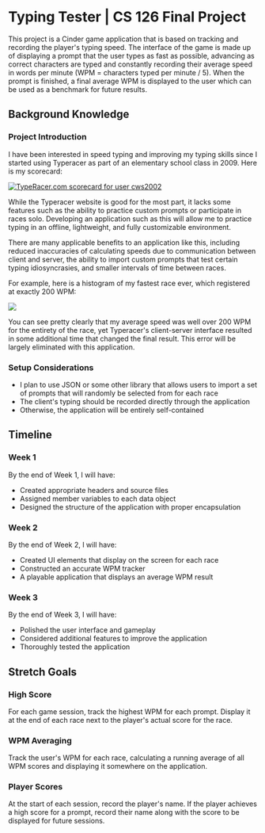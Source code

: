 # Typing Tester | CS 126 Final Project

This project is a Cinder game application that is based on tracking and recording the player's typing speed. The interface of the game is made up of displaying a prompt that the user types as fast as possible, advancing as correct characters are typed and constantly recording their average speed in words per minute (WPM = characters typed per minute / 5). When the prompt is finished, a final average WPM is displayed to the user which can be used as a benchmark for future results.

## Background Knowledge

### Project Introduction
I have been interested in speed typing and improving my typing skills since I started using Typeracer as part of an elementary school class in 2009. Here is my scorecard: 

<a href="https://data.typeracer.com/pit/profile?user=cws2002&ref=badge" target="_top"><img src="https://data.typeracer.com/misc/badge?user=cws2002" border="0" alt="TypeRacer.com scorecard for user cws2002"/></a>

While the Typeracer website is good for the most part, it lacks some features such as the ability to practice custom prompts or participate in races solo. Developing an application such as this will allow me to practice typing in an offline, lightweight, and fully customizable environment. 

There are many applicable benefits to an application like this, including reduced inaccuracies of calculating speeds due to communication between client and server, the ability to import custom prompts that test certain typing idiosyncrasies, and smaller intervals of time between races.

For example, here is a histogram of my fastest race ever, which registered at exactly 200 WPM:

<a href="https://data.typeracer.com/pit/result?id=|tr:cws2002|1377"><img src="https://i.ibb.co/kHb2TjZ/Screen-Shot-2021-03-24-at-3-55-43-PM.png"/></a>

You can see pretty clearly that my average speed was well over 200 WPM for the entirety of the race, yet Typeracer's client-server interface resulted in some additional time that changed the final result. This error will be largely eliminated with this application.

### Setup Considerations
 - I plan to use JSON or some other library that allows users to import a set of prompts that will randomly be selected from for each race
 - The client's typing should be recorded directly through the application
 - Otherwise, the application will be entirely self-contained

## Timeline

### Week 1
By the end of Week 1, I will have:

- Created appropriate headers and source files
- Assigned member variables to each data object
- Designed the structure of the application with proper encapsulation

### Week 2
By the end of Week 2, I will have:

- Created UI elements that display on the screen for each race
- Constructed an accurate WPM tracker
- A playable application that displays an average WPM result

### Week 3
By the end of Week 3, I will have:

- Polished the user interface and gameplay
- Considered additional features to improve the application
- Thoroughly tested the application

## Stretch Goals

### High Score
For each game session, track the highest WPM for each prompt. Display it at the end of each race next to the player's actual score for the race.

### WPM Averaging
Track the user's WPM for each race, calculating a running average of all WPM scores and displaying it somewhere on the application.

### Player Scores
At the start of each session, record the player's name. If the player achieves a high score for a prompt, record their name along with the score to be displayed for future sessions.
